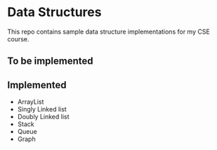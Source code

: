 # Data Structures

This repo contains sample data structure implementations for my CSE course.

## To be implemented


## Implemented

  - ArrayList
  - Singly Linked list
  - Doubly Linked list
  - Stack
  - Queue
  - Graph
